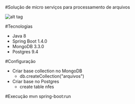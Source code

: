 #Solução de micro serviços para processamento de arquivos

![alt tag](https://github.com/emmanuelneri/solucao-processamento-arquivo/blob/master/microservices-processamento-arquivo.png)

#Tecnologias
- Java 8
- Spring Boot 1.4.0
- MongoDB 3.3.0
- Postgres 9.4

#Configuração
- Criar base collection no MongoDB
  - db.createCollection("arquivos")
- Criar base no Postgres
  - create table nfes

#Execução
mvn spring-boot:run
